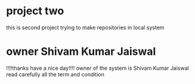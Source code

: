 # project two 
this is second project 
trying to make repositories in local system
# owner Shivam Kumar Jaiswal
!!!!thanks have a nice day!!!!
owner of the system is Shivam Kumar Jaiswal
read carefully all the term and condition